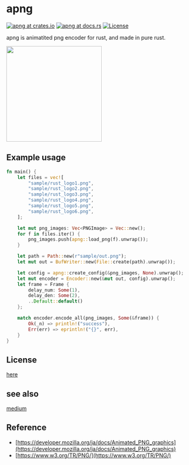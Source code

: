 # apng

[![apng at crates.io](https://img.shields.io/crates/v/apng.svg)](https://crates.io/crates/apng)
[![apng at docs.rs](https://docs.rs/apng/badge.svg)](https://docs.rs/apng)
[![License](https://img.shields.io/badge/license-MIT-blue.svg)](https://raw.githubusercontent.com/poccariswet/apng/master/LICENSE?token=AF4FJMPRTUTCG2DAVLVTRVS5U7UJI)

apng is animatited png encoder for rust, and made in pure rust.

<img src="https://github.com/poccariswet/apng/raw/master/example/sample/out.png" width="250">

## Example usage

```rust
fn main() {
    let files = vec![
        "sample/rust_logo1.png",
        "sample/rust_logo2.png",
        "sample/rust_logo3.png",
        "sample/rust_logo4.png",
        "sample/rust_logo5.png",
        "sample/rust_logo6.png",
    ];

    let mut png_images: Vec<PNGImage> = Vec::new();
    for f in files.iter() {
        png_images.push(apng::load_png(f).unwrap());
    }

    let path = Path::new(r"sample/out.png");
    let mut out = BufWriter::new(File::create(path).unwrap());

    let config = apng::create_config(&png_images, None).unwrap();
    let mut encoder = Encoder::new(&mut out, config).unwrap();
    let frame = Frame {
        delay_num: Some(1),
        delay_den: Some(2),
        ..Default::default()
    };

    match encoder.encode_all(png_images, Some(&frame)) {
        Ok(_n) => println!("success"),
        Err(err) => eprintln!("{}", err),
    }
}
```

## License

[here](https://github.com/poccariswet/apng/blob/master/LICENSE)

## see also
[medium](https://medium.com/@poccariswet/how-i-developed-apng-library-for-rust-98d366f1195b)

## Reference

- [https://developer.mozilla.org/ja/docs/Animated_PNG_graphics](https://developer.mozilla.org/ja/docs/Animated_PNG_graphics)
- [https://www.w3.org/TR/PNG/](https://www.w3.org/TR/PNG/)
